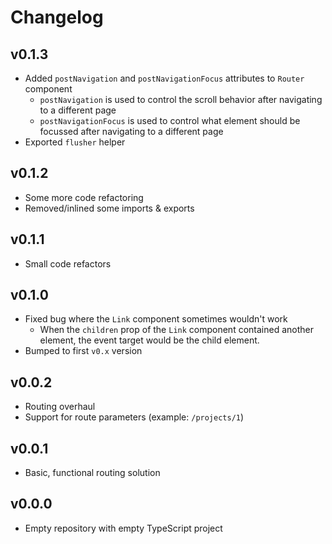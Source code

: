 # Changelog

## v0.1.3

- Added `postNavigation` and `postNavigationFocus` attributes to `Router` component
    - `postNavigation` is used to control the scroll behavior after navigating to a different page
    - `postNavigationFocus` is used to control what element should be focussed after navigating to a different page
- Exported `flusher` helper

## v0.1.2

- Some more code refactoring
- Removed/inlined some imports & exports

## v0.1.1

- Small code refactors

## v0.1.0

- Fixed bug where the `Link` component sometimes wouldn't work
    - When the `children` prop of the `Link` component contained another element, the event target would be the child
      element.
- Bumped to first `v0.x` version

## v0.0.2

- Routing overhaul
- Support for route parameters (example: `/projects/1`)

## v0.0.1

- Basic, functional routing solution

## v0.0.0

- Empty repository with empty TypeScript project
